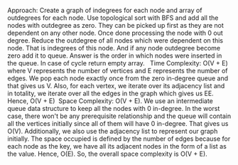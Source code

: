 Approach: Create a graph of indegrees for each node and array of outdegrees for each node. Use topological sort with BFS and add all the nodes with outdegree as zero. They can be picked up first as they are not dependent on any other node. Once done processing the node with 0 out degree. Reduce the outdegree of all nodes which were dependent on this node. That is indegrees of this node. And if any node outdegree become zero add it to queue.
Answer is the order in which nodes were inserted in the queue. In case of cycle return empty array.
​
​
Time Complexity: O(V + E) where V represents the number of vertices and E represents the number of edges. We pop each node exactly once from the zero in-degree queue and that gives us V. Also, for each vertex, we iterate over its adjacency list and in totality, we iterate over all the edges in the graph which gives us EE. Hence, O(V + E)
​
Space Complexity: O(V + E). We use an intermediate queue data structure to keep all the nodes with 0 in-degree. In the worst case, there won't be any prerequisite relationship and the queue will contain all the vertices initially since all of them will have 0 in-degree. That gives us O(V). Additionally, we also use the adjacency list to represent our graph initially. The space occupied is defined by the number of edges because for each node as the key, we have all its adjacent nodes in the form of a list as the value. Hence, O(E). So, the overall space complexity is O(V + E).